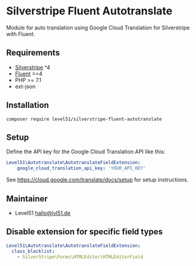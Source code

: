 # Silverstripe Fluent Autotranslate
Module for auto translation using Google Cloud Translation for Silverstripe with Fluent.

## Requirements
- [Silverstripe](https://github.com/silverstripe/silverstripe-framework) ^4
- [Fluent](https://github.com/tractorcow-farm/silverstripe-fluent) >=4
- PHP >= 7.1
- ext-json

## Installation
`composer require level51/silverstripe-fluent-autotranslate`

## Setup
Define the API key for the Google Cloud Translation API like this:

```yaml
Level51\Autotranslate\AutotranslateFieldExtension:
    google_cloud_translation_api_key: 'YOUR_API_KEY'
```

See https://cloud.google.com/translate/docs/setup for setup instructions.

## Maintainer
- Level51 <hallo@lvl51.de>

## Disable extension for specific field types
```yaml
Level51\Autotranslate\AutotranslateFieldExtension:
  class_blacklist:
    - SilverStripe\Forms\HTMLEditor\HTMLEditorField
```
